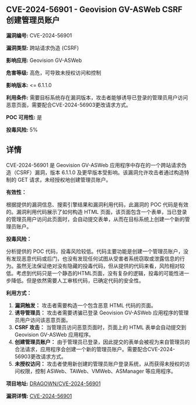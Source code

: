## CVE-2024-56901 - Geovision GV-ASWeb CSRF 创建管理员账户

**漏洞编号:** CVE-2024-56901

**漏洞类型:** 跨站请求伪造 (CSRF)

**影响应用:** Geovision GV-ASWeb

**危害等级:** 高危，可导致未授权访问和控制

**影响版本:** <= 6.1.1.0

**利用条件:** 需要目标系统存在漏洞版本，攻击者能够诱导已登录的管理员用户访问恶意页面，需要配合CVE-2024-56903更改请求方式。

**POC 可用性:** 是

**投毒风险:** 5%

## 详情

CVE-2024-56901 是 Geovision GV-ASWeb 应用程序中存在的一个跨站请求伪造（CSRF）漏洞，版本 6.1.1.0 及更早版本受影响。该漏洞允许攻击者通过构造特制的 GET 请求，未经授权地创建管理员账户。

**有效性：**

根据提供的漏洞信息、搜索引擎结果和漏洞利用代码，此漏洞的 POC 代码是有效的。漏洞利用代码展示了如何构造 HTML 页面，该页面包含一个表单，当已登录的管理员用户访问此页面时，会自动提交表单，从而在目标系统上创建一个新的管理员账户。

**投毒风险：**

分析提供的 POC 代码，投毒风险较低。代码主要功能是创建一个管理员账户，没有发现恶意代码或后门，也没有发现任何试图从受害者系统窃取或泄露信息的行为。虽然无法保证绝对没有隐藏的投毒代码，但从提供的代码来看，风险相对较低。考虑到代码只是一个静态的HTML页面，没有复杂的逻辑，投毒的可能性进一步降低。但是依然需要人工审核代码，已确定代码的安全性。

**利用方式：**

1.  **漏洞触发：**  攻击者需要构造一个包含恶意 HTML 代码的页面。
2.  **诱导管理员：**  攻击者需要诱骗已登录 Geovision GV-ASWeb 应用程序的管理员用户访问该恶意页面。
3.  **CSRF 攻击：**  当管理员访问恶意页面时，页面上的 HTML 表单会自动提交到 Geovision GV-ASWeb 应用程序。
4.  **创建管理员账户：**  由于管理员已登录，因此提交的表单会被视为来自管理员的合法请求，应用程序会创建一个新的管理员账户。需要配合CVE-2024-56903更改请求方式。
5.  **未授权访问：** 攻击者使用新创建的管理员账户登录系统，从而获得未授权的访问权限，控制 ASWeb、TAWeb、VMWeb、ASManager 等应用程序。

**项目地址:** [DRAGOWN/CVE-2024-56901](https://github.com/DRAGOWN/CVE-2024-56901)

**漏洞详情:** [CVE-2024-56901](https://nvd.nist.gov/vuln/detail/CVE-2024-56901)
